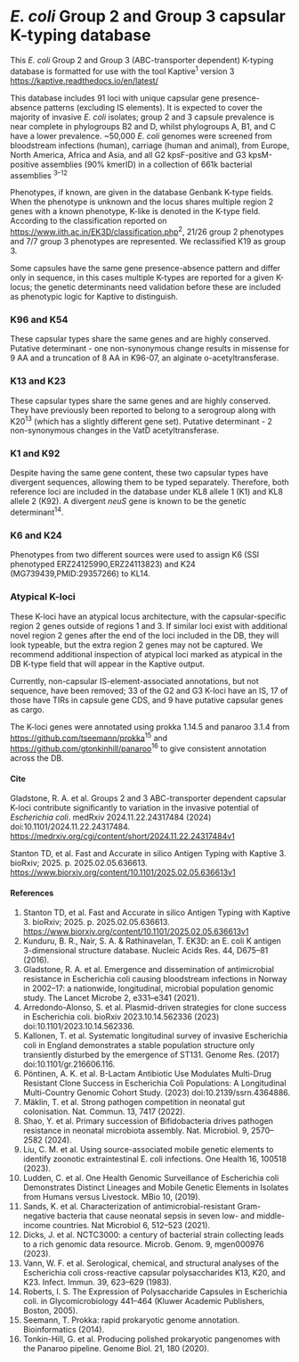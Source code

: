 # _E. coli_ Group 2 and Group 3 capsular K-typing database

This _E. coli_ Group 2 and Group 3 (ABC-transporter dependent) K-typing database is formatted for use with the tool Kaptive<sup>1</sup> version 3 https://kaptive.readthedocs.io/en/latest/

This database includes 91 loci with unique capsular gene presence-absence patterns (excluding IS elements). It is expected to cover the majority of invasive _E. coli_ isolates; group 2 and 3 capsule prevalence is near complete in phylogroups B2 and D, whilst phylogroups A, B1, and C have a lower prevalence. ~50,000 _E. coli_ genomes were screened from bloodstream infections (human), carriage (human and animal), from Europe, North America, Africa and Asia, and all G2 kpsF-positive and G3 kpsM-positive assemblies (90% kmerID) in a collection of 661k bacterial assemblies <sup>3–12</sup>

Phenotypes, if known, are given in the database Genbank K-type fields. When the phenotype is unknown and the locus shares multiple region 2 genes with a known phenotype, K-like is denoted in the K-type field. According to the classification reported on https://www.iith.ac.in/EK3D/classification.php<sup>2</sup>, 21/26 group 2 phenotypes and 7/7 group 3 phenotypes are represented. We reclassified K19 as group 3.

Some capsules have the same gene presence-absence pattern and differ only in sequence, in this cases multiple K-types are reported for a given K-locus; the genetic determinants need validation before these are included as phenotypic logic for Kaptive to distinguish.
###	K96 and K54
These capsular types share the same genes and are highly conserved.
Putative determinant - one non-synonymous change results in missense for 9 AA and a truncation of 8 AA in K96-07, an alginate o-acetyltransferase.
###	K13 and K23
These capsular types share the same genes and are highly conserved. They have previously been reported to belong to a serogroup along with K20<sup>13</sup> (which has a slightly different gene set).
Putative determinant - 2 non-synonymous changes in the VatD acetyltransferase.
###	K1 and K92
Despite having the same gene content, these two capsular types have divergent sequences, allowing them to be typed separately. Therefore, both reference loci are included in the database under KL8 allele 1 (K1) and KL8 allele 2 (K92). A divergent _neuS_ gene is known to be the genetic determinant<sup>14</sup>.
###     K6 and K24
Phenotypes from two different sources were used to assign K6 (SSI phenotyped ERZ24125990,ERZ24113823) and K24 (MG739439,PMID:29357266) to KL14.   
###	Atypical K-loci
These K-loci have an atypical locus architecture, with the capsular-specific region 2 genes outside of regions 1 and 3. If similar loci exist with additional novel region 2 genes after the end of the loci included in the DB, they will look typeable, but the extra region 2 genes may not be captured. We recommend additional inspection of atypical loci marked as atypical in the DB K-type field that will appear in the Kaptive output. 

Currently, non-capsular IS-element-associated annotations, but not sequence, have been removed; 33 of the G2 and G3 K-loci have an IS, 17 of those have TIRs in capsule gene CDS, and 9 have putative capsular genes as cargo.

The K-loci genes were annotated using prokka 1.14.5 and panaroo 3.1.4 from https://github.com/tseemann/prokka<sup>15</sup> and https://github.com/gtonkinhill/panaroo<sup>16</sup> to give consistent annotation across the DB.

#### Cite
Gladstone, R. A. et al. Groups 2 and 3 ABC-transporter dependent capsular K-loci contribute significantly to variation in the invasive potential of _Escherichia coli_. medRxiv 2024.11.22.24317484 (2024) doi:10.1101/2024.11.22.24317484.
https://medrxiv.org/cgi/content/short/2024.11.22.24317484v1

Stanton TD, et al. Fast and Accurate in silico Antigen Typing with Kaptive 3. bioRxiv; 2025. p. 2025.02.05.636613. https://www.biorxiv.org/content/10.1101/2025.02.05.636613v1 

#### References
1.	Stanton TD, et al. Fast and Accurate in silico Antigen Typing with Kaptive 3. bioRxiv; 2025. p. 2025.02.05.636613. https://www.biorxiv.org/content/10.1101/2025.02.05.636613v1
2.	Kunduru, B. R., Nair, S. A. & Rathinavelan, T. EK3D: an E. coli K antigen 3-dimensional structure database. Nucleic Acids Res. 44, D675–81 (2016).
3.	Gladstone, R. A. et al. Emergence and dissemination of antimicrobial resistance in Escherichia coli causing bloodstream infections in Norway in 2002–17: a nationwide, longitudinal, microbial population genomic study. The Lancet Microbe 2, e331–e341 (2021).
4.	Arredondo-Alonso, S. et al. Plasmid-driven strategies for clone success in Escherichia coli. bioRxiv 2023.10.14.562336 (2023) doi:10.1101/2023.10.14.562336.
5.	Kallonen, T. et al. Systematic longitudinal survey of invasive Escherichia coli in England demonstrates a stable population structure only transiently disturbed by the emergence of ST131. Genome Res. (2017) doi:10.1101/gr.216606.116.
6.	Pöntinen, A. K. et al. Β-Lactam Antibiotic Use Modulates Multi-Drug Resistant Clone Success in Escherichia Coli Populations: A Longitudinal Multi-Country Genomic Cohort Study. (2023) doi:10.2139/ssrn.4364886.
7.	Mäklin, T. et al. Strong pathogen competition in neonatal gut colonisation. Nat. Commun. 13, 7417 (2022).
8.	Shao, Y. et al. Primary succession of Bifidobacteria drives pathogen resistance in neonatal microbiota assembly. Nat. Microbiol. 9, 2570–2582 (2024).
9.	Liu, C. M. et al. Using source-associated mobile genetic elements to identify zoonotic extraintestinal E. coli infections. One Health 16, 100518 (2023).
10.	Ludden, C. et al. One Health Genomic Surveillance of Escherichia coli Demonstrates Distinct Lineages and Mobile Genetic Elements in Isolates from Humans versus Livestock. MBio 10, (2019).
11.	Sands, K. et al. Characterization of antimicrobial-resistant Gram-negative bacteria that cause neonatal sepsis in seven low- and middle-income countries. Nat Microbiol 6, 512–523 (2021).
12.	Dicks, J. et al. NCTC3000: a century of bacterial strain collecting leads to a rich genomic data resource. Microb. Genom. 9, mgen000976 (2023).
13.	Vann, W. F. et al. Serological, chemical, and structural analyses of the Escherichia coli cross-reactive capsular polysaccharides K13, K20, and K23. Infect. Immun. 39, 623–629 (1983).
14.	Roberts, I. S. The Expression of Polysaccharide Capsules in Escherichia coli. in Glycomicrobiology 441–464 (Kluwer Academic Publishers, Boston, 2005).
15.	Seemann, T. Prokka: rapid prokaryotic genome annotation. Bioinformatics (2014).
16.	Tonkin-Hill, G. et al. Producing polished prokaryotic pangenomes with the Panaroo pipeline. Genome Biol. 21, 180 (2020).
